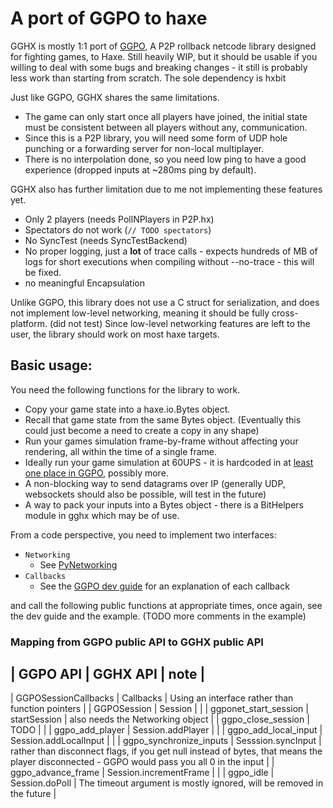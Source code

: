 # A port of GGPO to haxe

GGHX is mostly 1:1 port of [GGPO](https://github.com/pond3r/ggpo), A P2P rollback netcode library designed for fighting games, to Haxe. Still heavily WIP, but it should be usable if you willing to deal 
with some bugs and breaking changes - it still is probably less work than starting from scratch. The sole dependency is hxbit

Just like GGPO, GGHX shares the same limitations.
- The game can only start once all players have joined, the initial state must be consistent between all players without any, communication.
- Since this is a P2P library, you will need some form of UDP hole punching or a forwarding server for non-local multiplayer.
- There is no interpolation done, so you need low ping to have a good experience (dropped inputs at ~280ms ping by default).

GGHX also has further limitation due to me not implementing these features yet.
- Only 2 players (needs PollNPlayers in P2P.hx)
- Spectators do not work (`// TODO spectators`)
- No SyncTest (needs SyncTestBackend)
- No proper logging, just a **lot** of trace calls - expects hundreds of MB of logs for short executions when compiling without --no-trace - this will be fixed.
- no meaningful Encapsulation

Unlike GGPO, this library does not use a C struct for serialization, and does not implement low-level networking, meaning it should be fully cross-platform. (did not test)
Since low-level networking features are left to the user, the library should work on most haxe targets.

## Basic usage:

You need the following functions for the library to work.
- Copy your game state into a haxe.io.Bytes object.
- Recall that game state from the same Bytes object. (Eventually this could just become a need to create a copy in any shape)
- Run your games simulation frame-by-frame without affecting your rendering, all within the time of a single frame.
- Ideally run your game simulation at 60UPS - it is hardcoded in at [least one place in GGPO](https://github.com/pond3r/ggpo/blob/master/src/lib/ggpo/network/udp_proto.cpp#L683), possibly more.
- A non-blocking way to send datagrams over IP (generally UDP, websockets should also be possible, will test in the future)
- A way to pack your inputs into a Bytes object - there is a BitHelpers module in gghx which may be of use.

From a code perspective, you need to implement two interfaces:
  - `Networking`
    - See [PyNetworking](https://github.com/lavirlifiliol/gghx/blob/master/examples/python/src/PyNetworking.hx)
  - `Callbacks`
    - See the [GGPO dev guide](https://github.com/pond3r/ggpo/blob/master/doc/DeveloperGuide.md) for an explanation of each callback


and call the following public functions at appropriate times, once again, see the dev guide and the example. (TODO more comments in the example)
### Mapping from GGPO public API to GGHX public API

| GGPO API | GGHX API | note |
--------------------------------
| GGPOSessionCallbacks | Callbacks | Using an interface rather than function pointers | 
| GGPOSession | Session | |
| ggponet_start_session | startSession | also needs the Networking object |
| ggpo_close_session | TODO | |
| ggpo_add_player | Session.addPlayer | |
| ggpo_add_local_input | Session.addLocalInput | |
| ggpo_synchronize_inputs | Sesssion.syncInput | rather than disconnect flags, if you get null instead of bytes, that means the player disconnected - GGPO would pass you all 0 in the input |
| ggpo_advance_frame | Session.incrementFrame | |
| ggpo_idle | Session.doPoll | The timeout argument is mostly ignored, will be removed in the future |